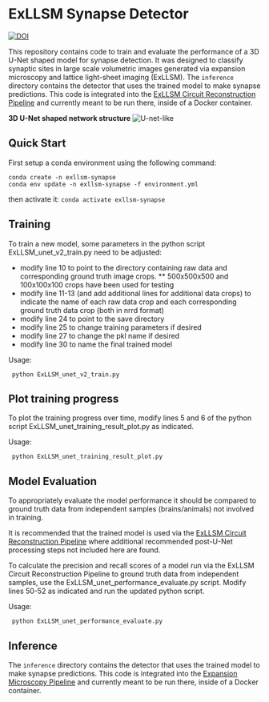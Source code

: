 # ExLLSM Synapse Detector

[![DOI](https://zenodo.org/badge/348389664.svg)](https://zenodo.org/badge/latestdoi/348389664)

This repository contains code to train and evaluate the performance of a 3D U-Net shaped model for synapse detection. It was designed to classify synaptic sites in large scale volumetric images generated via expansion microscopy and lattice light-sheet imaging (ExLLSM). The `inference` directory contains the detector that uses the trained model to make synapse predictions. This code is integrated into the [ExLLSM Circuit Reconstruction Pipeline](https://github.com/JaneliaSciComp/exllsm-circuit-reconstruction) and currently meant to be run there, inside of a Docker container.

**3D U-Net shaped network structure**
![U-net-like](https://user-images.githubusercontent.com/8125635/142205664-c986c90a-87eb-4d44-a239-9b9ce95e764d.png)

## Quick Start

First setup a conda environment using the following command:
```
conda create -n exllsm-synapse
conda env update -n exllsm-synapse -f environment.yml
```
then activate it:
`
conda activate exllsm-synapse
`

## Training

To train a new model, some parameters in the python script ExLLSM_unet_v2_train.py need to be adjusted: 

* modify line 10 to point to the directory containing raw data and corresponding ground truth image crops. 
** 500x500x500 and 100x100x100 crops have been used for testing
* modify line 11-13 (and add additional lines for additional data crops) to indicate the name of each raw data crop and each corresponding ground truth data crop (both in nrrd format)
* modify line 24 to point to the save directory
* modify line 25 to change training parameters if desired
* modify line 27 to change the pkl name if desired
* modify line 30 to name the final trained model

Usage: 

     python ExLLSM_unet_v2_train.py
     
## Plot training progress

To plot the training progress over time, modify lines 5 and 6 of the python script ExLLSM_unet_training_result_plot.py as indicated.

Usage: 

     python ExLLSM_unet_training_result_plot.py

## Model Evaluation

To appropriately evaluate the model performance it should be compared to ground truth data from independent samples (brains/animals) not involved in training. 
     
It is recommended that the trained model is used via the [ExLLSM Circuit Reconstruction Pipeline](https://github.com/JaneliaSciComp/exllsm-circuit-reconstruction) where additional recommended post-U-Net processing steps not included here are found.

To calculate the precision and recall scores of a model run via the ExLLSM Circuit Reconstruction Pipeline to ground truth data from independent samples, use the ExLLSM_unet_performance_evaluate.py script. Modify lines 50-52 as indicated and run the updated python script. 

Usage: 

     python ExLLSM_unet_performance_evaluate.py

## Inference

The `inference` directory contains the detector that uses the trained model to make synapse predictions. This code is integrated into the [Expansion Microscopy Pipeline](https://github.com/JaneliaSciComp/expansion-microscopy-pipeline) and currently meant to be run there, inside of a Docker container.

